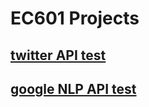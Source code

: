 # EC601 Projects

## [twitter API test](Twitter%20test/)

## [google NLP API test](Google_NLP_test/readme.md)
